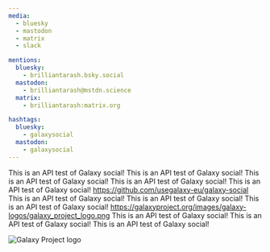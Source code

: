 ```yaml
---
media:
  - bluesky
  - mastodon
  - matrix
  - slack

mentions:
  bluesky:
    - brilliantarash.bsky.social
  mastodon:
    - brilliantarash@mstdn.science 
  matrix:
    - brilliantarash:matrix.org

hashtags:
  bluesky:
    - galaxysocial
  mastodon:
    - galaxysocial
---
```

This is an API test of Galaxy social!
This is an API test of Galaxy social!
This is an API test of Galaxy social!
This is an API test of Galaxy social!
This is an API test of Galaxy social!
https://github.com/usegalaxy-eu/galaxy-social
This is an API test of Galaxy social!
This is an API test of Galaxy social!
This is an API test of Galaxy social!
https://galaxyproject.org/images/galaxy-logos/galaxy_project_logo.png
This is an API test of Galaxy social!
This is an API test of Galaxy social!
This is an API test of Galaxy social!

![Galaxy Project logo](https://galaxyproject.org/images/galaxy-logos/galaxy_project_logo.png)